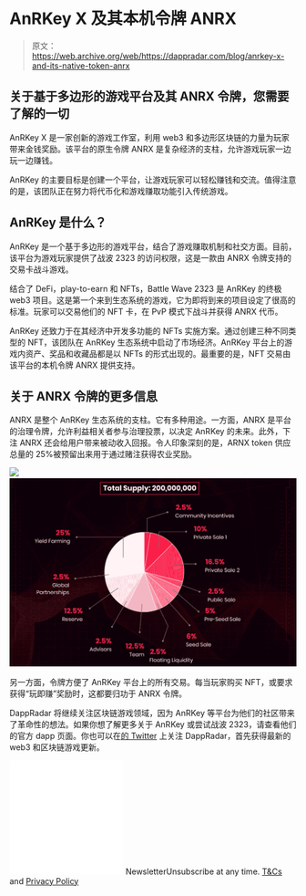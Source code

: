 # AnRKey X 及其本机令牌 ANRX

> 原文：<https://web.archive.org/web/https://dappradar.com/blog/anrkey-x-and-its-native-token-anrx>

## 关于基于多边形的游戏平台及其 ANRX 令牌，您需要了解的一切

AnRKey X 是一家创新的游戏工作室，利用 web3 和多边形区块链的力量为玩家带来金钱奖励。该平台的原生令牌 ANRX 是复杂经济的支柱，允许游戏玩家一边玩一边赚钱。

AnRKey 的主要目标是创建一个平台，让游戏玩家可以轻松赚钱和交流。值得注意的是，该团队正在努力将代币化和游戏赚取功能引入传统游戏。

## AnRKey 是什么？

AnRKey 是一个基于多边形的游戏平台，结合了游戏赚取机制和社交方面。目前，该平台为游戏玩家提供了战波 2323 的访问权限，这是一款由 ANRX 令牌支持的交易卡战斗游戏。

结合了 DeFi，play-to-earn 和 NFTs，Battle Wave 2323 是 AnRKey 的终极 web3 项目。这是第一个来到生态系统的游戏，它为即将到来的项目设定了很高的标准。玩家可以交易他们的 NFT 卡，在 PvP 模式下战斗并获得 ANRX 代币。

AnRKey 还致力于在其经济中开发多功能的 NFTs 实施方案。通过创建三种不同类型的 NFT，该团队在 AnRKey 生态系统中启动了市场经济。AnRKey 平台上的游戏内资产、奖品和收藏品都是以 NFTs 的形式出现的。最重要的是，NFT 交易由该平台的本机令牌 ANRX 提供支持。

## 关于 ANRX 令牌的更多信息

ANRX 是整个 AnRKey 生态系统的支柱。它有多种用途。一方面，ANRX 是平台的治理令牌，允许利益相关者参与治理投票，以决定 AnRKey 的未来。此外，下注 ANRX 还会给用户带来被动收入回报。令人印象深刻的是，ARNX token 供应总量的 25%被预留出来用于通过赌注获得农业奖励。

![](img/d777a7f968dc704df6c7997938347f9d.png)![](img/ccca3c9dcf187f0aa2305976ed043e3c.png)

另一方面，令牌方便了 AnRKey 平台上的所有交易。每当玩家购买 NFT，或要求获得“玩即赚”奖励时，这都要归功于 ANRX 令牌。

DappRadar 将继续关注区块链游戏领域，因为 AnRKey 等平台为他们的社区带来了革命性的想法。如果你想了解更多关于 AnRKey 或尝试战波 2323，请查看他们的官方 dapp 页面。你也可以在[的 Twitter](https://web.archive.org/web/20220929121022/https://twitter.com/dappradar) 上关注 DappRadar，首先获得最新的 web3 和区块链游戏更新。

![](img/6d5a4a2d609c56e1a5771717e54ba759.png) NewsletterUnsubscribe at any time. [T&Cs](https://web.archive.org/web/20220929121022/https://dappradar.com/terms) and [Privacy Policy](https://web.archive.org/web/20220929121022/https://dappradar.com/privacy-policy)